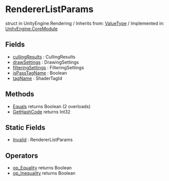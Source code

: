 # RendererListParams
struct in UnityEngine.Rendering
 / Inherits from: <a href="https://docs.unity3d.com/6000.1/Documentation/ScriptReference/ValueType.html">ValueType</a> / Implemented in: <a href="https://docs.unity3d.com/6000.1/Documentation/ScriptReference/UnityEngine.CoreModule.html">UnityEngine.CoreModule</a>

## Fields
- <a href="https://docs.unity3d.com/6000.1/Documentation/ScriptReference/RendererListParams-cullingResults.html">cullingResults</a> : CullingResults
- <a href="https://docs.unity3d.com/6000.1/Documentation/ScriptReference/RendererListParams-drawSettings.html">drawSettings</a> : DrawingSettings
- <a href="https://docs.unity3d.com/6000.1/Documentation/ScriptReference/RendererListParams-filteringSettings.html">filteringSettings</a> : FilteringSettings
- <a href="https://docs.unity3d.com/6000.1/Documentation/ScriptReference/RendererListParams-isPassTagName.html">isPassTagName</a> : Boolean
- <a href="https://docs.unity3d.com/6000.1/Documentation/ScriptReference/RendererListParams-tagName.html">tagName</a> : ShaderTagId

## Methods
- <a href="https://docs.unity3d.com/6000.1/Documentation/ScriptReference/RendererListParams.Equals.html">Equals</a> returns Boolean (2 overloads)
- <a href="https://docs.unity3d.com/6000.1/Documentation/ScriptReference/RendererListParams.GetHashCode.html">GetHashCode</a> returns Int32

## Static Fields
- <a href="https://docs.unity3d.com/6000.1/Documentation/ScriptReference/RendererListParams-Invalid.html">Invalid</a> : RendererListParams

## Operators
- <a href="https://docs.unity3d.com/6000.1/Documentation/ScriptReference/RendererListParams.op_Equality.html">op_Equality</a> returns Boolean
- <a href="https://docs.unity3d.com/6000.1/Documentation/ScriptReference/RendererListParams.op_Inequality.html">op_Inequality</a> returns Boolean
